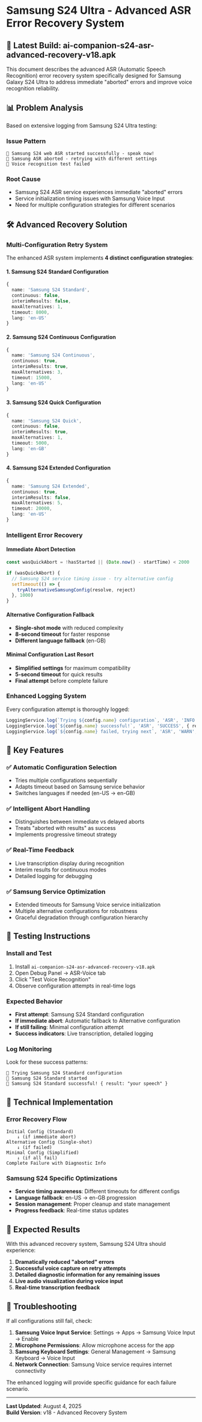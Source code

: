 # Samsung S24 Ultra - Advanced ASR Error Recovery System

## 🚀 Latest Build: ai-companion-s24-asr-advanced-recovery-v18.apk

This document describes the advanced ASR (Automatic Speech Recognition) error recovery system specifically designed for Samsung Galaxy S24 Ultra to address immediate "aborted" errors and improve voice recognition reliability.

## 📊 Problem Analysis

Based on extensive logging from Samsung S24 Ultra testing:

### Issue Pattern
```
🎤 Samsung S24 web ASR started successfully - speak now!
🎤 Samsung ASR aborted - retrying with different settings
🎤 Voice recognition test failed
```

### Root Cause
- Samsung S24 ASR service experiences immediate "aborted" errors
- Service initialization timing issues with Samsung Voice Input
- Need for multiple configuration strategies for different scenarios

## 🛠️ Advanced Recovery Solution

### Multi-Configuration Retry System

The enhanced ASR system implements **4 distinct configuration strategies**:

#### 1. Samsung S24 Standard Configuration
```typescript
{
  name: 'Samsung S24 Standard',
  continuous: false,
  interimResults: false,
  maxAlternatives: 1,
  timeout: 8000,
  lang: 'en-US'
}
```

#### 2. Samsung S24 Continuous Configuration
```typescript
{
  name: 'Samsung S24 Continuous',
  continuous: true,
  interimResults: true,
  maxAlternatives: 3,
  timeout: 15000,
  lang: 'en-US'
}
```

#### 3. Samsung S24 Quick Configuration
```typescript
{
  name: 'Samsung S24 Quick',
  continuous: false,
  interimResults: true,
  maxAlternatives: 1,
  timeout: 5000,
  lang: 'en-GB'
}
```

#### 4. Samsung S24 Extended Configuration
```typescript
{
  name: 'Samsung S24 Extended',
  continuous: true,
  interimResults: false,
  maxAlternatives: 5,
  timeout: 20000,
  lang: 'en-US'
}
```

### Intelligent Error Recovery

#### Immediate Abort Detection
```typescript
const wasQuickAbort = !hasStarted || (Date.now() - startTime) < 2000

if (wasQuickAbort) {
  // Samsung S24 service timing issue - try alternative config
  setTimeout(() => {
    tryAlternativeSamsungConfig(resolve, reject)
  }, 1000)
}
```

#### Alternative Configuration Fallback
- **Single-shot mode** with reduced complexity
- **8-second timeout** for faster response
- **Different language fallback** (en-GB)

#### Minimal Configuration Last Resort
- **Simplified settings** for maximum compatibility
- **5-second timeout** for quick results
- **Final attempt** before complete failure

### Enhanced Logging System

Every configuration attempt is thoroughly logged:

```typescript
LoggingService.log(`Trying ${config.name} configuration`, 'ASR', 'INFO', config)
LoggingService.log(`${config.name} successful!`, 'ASR', 'SUCCESS', { result })
LoggingService.log(`${config.name} failed, trying next`, 'ASR', 'WARN', { result })
```

## 🎯 Key Features

### ✅ Automatic Configuration Selection
- Tries multiple configurations sequentially
- Adapts timeout based on Samsung service behavior
- Switches languages if needed (en-US → en-GB)

### ✅ Intelligent Abort Handling
- Distinguishes between immediate vs delayed aborts
- Treats "aborted with results" as success
- Implements progressive timeout strategy

### ✅ Real-Time Feedback
- Live transcription display during recognition
- Interim results for continuous modes
- Detailed logging for debugging

### ✅ Samsung Service Optimization
- Extended timeouts for Samsung Voice service initialization
- Multiple alternative configurations for robustness
- Graceful degradation through configuration hierarchy

## 📱 Testing Instructions

### Install and Test
1. Install `ai-companion-s24-asr-advanced-recovery-v18.apk`
2. Open Debug Panel → ASR-Voice tab
3. Click "Test Voice Recognition"
4. Observe configuration attempts in real-time logs

### Expected Behavior
- **First attempt**: Samsung S24 Standard configuration
- **If immediate abort**: Automatic fallback to Alternative configuration
- **If still failing**: Minimal configuration attempt
- **Success indicators**: Live transcription, detailed logging

### Log Monitoring
Look for these success patterns:
```
🎤 Trying Samsung S24 Standard configuration
🎤 Samsung S24 Standard started
🎤 Samsung S24 Standard successful! { result: "your speech" }
```

## 🔧 Technical Implementation

### Error Recovery Flow
```
Initial Config (Standard) 
    ↓ (if immediate abort)
Alternative Config (Single-shot)
    ↓ (if failed)  
Minimal Config (Simplified)
    ↓ (if all fail)
Complete Failure with Diagnostic Info
```

### Samsung S24 Specific Optimizations
- **Service timing awareness**: Different timeouts for different configs
- **Language fallback**: en-US → en-GB progression
- **Session management**: Proper cleanup and state management
- **Progress feedback**: Real-time status updates

## 🎉 Expected Results

With this advanced recovery system, Samsung S24 Ultra should experience:

1. **Dramatically reduced "aborted" errors**
2. **Successful voice capture on retry attempts**
3. **Detailed diagnostic information for any remaining issues**
4. **Live audio visualization during voice input**
5. **Real-time transcription feedback**

## 🐛 Troubleshooting

If all configurations still fail, check:

1. **Samsung Voice Input Service**: Settings → Apps → Samsung Voice Input → Enable
2. **Microphone Permissions**: Allow microphone access for the app
3. **Samsung Keyboard Settings**: General Management → Samsung Keyboard → Voice Input
4. **Network Connection**: Samsung Voice service requires internet connectivity

The enhanced logging will provide specific guidance for each failure scenario.

---

**Last Updated**: August 4, 2025  
**Build Version**: v18 - Advanced Recovery System
